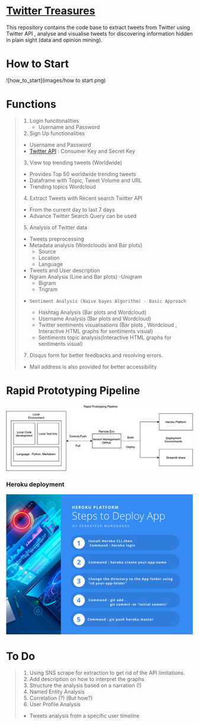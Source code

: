 # [Twitter Treasures](https://bit.ly/36vRnGK)

This repository contains the code base to extract tweets from Twitter using Twitter API , analyse and visualise tweets for discovering information hidden in plain sight (data and opinion mining).

# How to Start

![how_to_start](images/how to start.png)

# Functions

> 1. Login funcitonalities
>    - Username and Password
> 2. Sign Up functionalities
>
> - Username and Password
> - [Twitter API](https://developer.twitter.com/en/apply-for-access) : Consumer Key and Secret Key
>
> 3. View top trending tweets (Worldwide)
>
> - Provides Top 50 worldwide trending tweets
> - Dataframe with Topic, Tweet Volume and URL
> - Trending topics Wordcloud
>
> 4. Extract Tweets with Recent search Twitter API
>
> - From the current day to last 7 days
> - Advance Twitter Search Query can be used
>
> 5. Analysis of Twitter data
>
> - Tweets preprocessing
> - Metadata analysis (Wordclouds and Bar plots)
>   - Source
>   - Location
>   - Language
> - Tweets and User description
> - Ngram Analysis (Line and Bar plots)
>   -Unigram
>   - Bigram
>   - Trigram
> -     Sentiment Analysis (Naive bayes Algorithm) - Basic Approach
>   - Hashtag Analysis (Bar plots and Wordcloud)
>   - Username Analysis (Bar plots and Wordcloud)
>   - Twitter sentiments visualisations (Bar plots , Wordcloud , Interactive HTML graphs for sentiments visual)
>   - Sentiments topic analysis(Interactive HTML graphs for sentiments visual)
>
> 7. Disqus form for better feedbacks and resolving errors.
>
> - Mail address is also provided for better accessibility

# Rapid Prototyping Pipeline

![prototyping_pipeline](images/rapid_prototyping_pipeline.png)

### Heroku deployment

![heroku_pipeline](images/heroku_deploy_process.png)

# To Do

> 1. Using SNS scrape for extraction to get rid of the API limitations.
> 2. Add description on how to interpret the graphs
> 3. Structure the analysis based on a narration (!)
> 4. Named Entity Analysis
> 5. Correlation (?) (But how?)
> 6. User Profile Analysis
>
> - Tweets analysis from a specific user timeline

